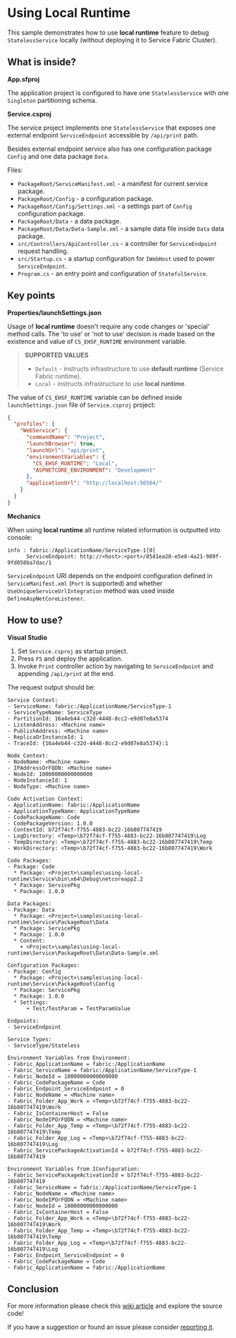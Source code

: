 # Using Local Runtime

This sample demonstrates how to use **local runtime** feature to debug `StatelessService` locally (without deploying it to Service Fabric Cluster).

## What is inside?

**App.sfproj**

The application project is configured to have one `StatelessService` with one `Singleton` partitioning schema. 

**Service.csproj**

The service project implements one `StatelessService` that exposes one external endpoint `ServiceEndpoint` accessible by `/api/print` path. 

Besides external endpoint service also has one configuration package `Config` and one data package `Data`.

Files:
* `PackageRoot/ServiceManifest.xml` - a manifest for current service package.
* `PackageRoot/Config` - a configuration package.
* `PackageRoot/Config/Settings.xml` - a settings part of `Config` configuration package.
* `PackageRoot/Data` - a data package.
* `PackageRoot/Data/Data-Sample.xml` - a sample data file inside `Data` data package.
* `src/Controllers/ApiController.cs` - a controller for `ServiceEndpoint` request handling.
* `src/Startup.cs` - a startup configuration for `IWebHost` used to power `ServiceEndpoint`.
* `Program.cs` - an entry point and configuration of `StatefulService`.

## Key points

**Properties/launchSettings.json**

Usage of **local runtime** doesn't require any code changes or 'special' method calls. The 'to use' or 'not to use' decision is made based on the existence and value of `CS_EHSF_RUNTIME` environment variable.

> **SUPPORTED VALUES**
> 
> * `Default` - instructs infrastructure to use **default runtime** (Service Fabric runtime).
> * `Local` - instructs infrastructure to use **local runtime**.

The value of `CS_EHSF_RUNTIME` variable can be defined inside `launchSettings.json` file of `Service.csproj` project: 

``` json
{
  "profiles": {
    "WebService": {
      "commandName": "Project",
      "launchBrowser": true,
      "launchUrl": "api/print",
      "environmentVariables": {
        "CS_EHSF_RUNTIME": "Local",
        "ASPNETCORE_ENVIRONMENT": "Development"
      },
      "applicationUrl": "http://localhost:50564/"
    }
  }
}
```

**Mechanics**

When using **local runtime** all runtime related information is outputted into console:

```
info : fabric:/ApplicationName/ServiceType-1[0]
      ServiceEndpoint: http://<host>:<port>/8541ea28-e5e8-4a21-989f-9fd058ba7dac/1
```

`ServiceEndpoint` URI depends on the endpoint configuration defined in `ServiceManifest.xml` (`Port` is supported) and whether `UseUniqueServiceUrlIntegration` method was used inside `DefineAspNetCoreListener`.

## How to use?

**Visual Studio**

1. Set `Service.csproj` as startup project.
2. Press `F5` and deploy the application.
3. Invoke `Print` controller action by navigating to `ServiceEndpoint` and appending `/api/print` at the end.

The request output should be: 

```
Service Context:
- ServiceName: fabric:/ApplicationName/ServiceType-1
- ServiceTypeName: ServiceType
- PartitionId: 16a4eb44-c32d-4448-8cc2-e9d07e8a5374
- ListenAddress: <Machine name>
- PublishAddress: <Machine name>
- ReplicaOrInstanceId: 1
- TraceId: {16a4eb44-c32d-4448-8cc2-e9d07e8a5374}:1

Node Context:
- NodeName: <Machine name>
- IPAddressOrFQDN: <Machine name>
- NodeId: 10000000000000000
- NodeInstanceId: 1
- NodeType: <Machine name>

Code Activation Context:
- ApplicationName: fabric:/ApplicationName
- ApplicationTypeName: ApplicationTypeName
- CodePackageName: Code
- CodePackageVersion: 1.0.0
- ContextId: b72f74cf-f755-4883-bc22-16b807747419
- LogDirectory: <Temp>\b72f74cf-f755-4883-bc22-16b807747419\Log
- TempDirectory: <Temp>\b72f74cf-f755-4883-bc22-16b807747419\Temp
- WorkDirectory: <Temp>\b72f74cf-f755-4883-bc22-16b807747419\Work

Code Packages:
- Package: Code
  * Package: <Project>\samples\using-local-runtime\Service\bin\x64\Debug\netcoreapp2.2
  * Package: ServicePkg
  * Package: 1.0.0

Data Packages:
- Package: Data
  * Package: <Project>\samples\using-local-runtime\Service\PackageRoot\Data
  * Package: ServicePkg
  * Package: 1.0.0
  * Content:
    + <Project>\samples\using-local-runtime\Service\PackageRoot\Data\Data-Sample.xml

Configuration Packages:
- Package: Config
  * Package: <Project>\samples\using-local-runtime\Service\PackageRoot\Config
  * Package: ServicePkg
  * Package: 1.0.0
  * Settings:
      + Test/TestParam = TestParamValue

Endpoints:
- ServiceEndpoint

Service Types:
- ServiceType/Stateless

Environment Variables from Environment:
- Fabric_ApplicationName = fabric:/ApplicationName
- Fabric_ServiceName = fabric:/ApplicationName/ServiceType-1
- Fabric_NodeId = 10000000000000000
- Fabric_CodePackageName = Code
- Fabric_Endpoint_ServiceEndpoint = 0
- Fabric_NodeName = <Machine name>
- Fabric_Folder_App_Work = <Temp>\b72f74cf-f755-4883-bc22-16b807747419\Work
- Fabric_IsContainerHost = False
- Fabric_NodeIPOrFQDN = <Machine name>
- Fabric_Folder_App_Temp = <Temp>\b72f74cf-f755-4883-bc22-16b807747419\Temp
- Fabric_Folder_App_Log = <Temp>\b72f74cf-f755-4883-bc22-16b807747419\Log
- Fabric_ServicePackageActivationId = b72f74cf-f755-4883-bc22-16b807747419

Environment Variables from IConfiguration:
- Fabric_ServicePackageActivationId = b72f74cf-f755-4883-bc22-16b807747419
- Fabric_ServiceName = fabric:/ApplicationName/ServiceType-1
- Fabric_NodeName = <Machine name>
- Fabric_NodeIPOrFQDN = <Machine name>
- Fabric_NodeId = 10000000000000000
- Fabric_IsContainerHost = False
- Fabric_Folder_App_Work = <Temp>\b72f74cf-f755-4883-bc22-16b807747419\Work
- Fabric_Folder_App_Temp = <Temp>\b72f74cf-f755-4883-bc22-16b807747419\Temp
- Fabric_Folder_App_Log = <Temp>\b72f74cf-f755-4883-bc22-16b807747419\Log
- Fabric_Endpoint_ServiceEndpoint = 0
- Fabric_CodePackageName = Code
- Fabric_ApplicationName = fabric:/ApplicationName
```

## Conclusion

For more information please check this [wiki article][1] and explore the source code! 

If you have a suggestion or found an issue please consider [reporting it][2].

[1]: https://github.com/coherentsolutionsinc/aspnetcore-service-fabric-hosting/wiki/Using-Local-Runtime
[2]: https://github.com/coherentsolutionsinc/aspnetcore-service-fabric-hosting/issues